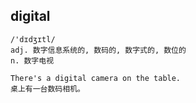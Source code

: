 ## digital
```
/'dɪdʒɪtl/
adj. 数字信息系统的, 数码的, 数字式的, 数位的
n. 数字电视

There's a digital camera on the table.
桌上有一台数码相机。
```